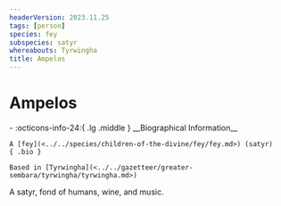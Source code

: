 ```yaml
---
headerVersion: 2023.11.25
tags: [person]
species: fey
subspecies: satyr
whereabouts: Tyrwingha
title: Ampelos
---
```

# Ampelos
<div class="grid cards ext-narrow-margin ext-one-column" markdown>
- :octicons-info-24:{ .lg .middle } __Biographical Information__

    A [fey](<../../species/children-of-the-divine/fey/fey.md>) (satyr)  
    { .bio }

    Based in [Tyrwingha](<../../gazetteer/greater-sembara/tyrwingha/tyrwingha.md>)
</div>


A satyr, fond of humans, wine, and music.